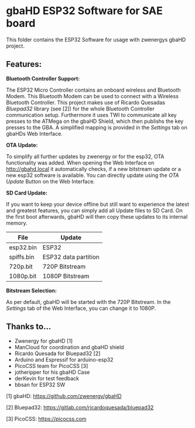 # gbaHD ESP32 Software for SAE board

This folder contains the ESP32 Software for usage with zwenergys gbaHD project.


## Features:

**Bluetooth Controller Support:**

The ESP32 Micro Controller contains an onboard wireless and Bluetooth Modem.
This Bluetooth Modem can be used to connect with a Wireless Bluetooth Controller.
This project makes use of Ricardo Quesadas *Bluepad32* library (see [2]) for the whole Bluetooth Controller communication setup.
Furthermore it uses TWI to communicate all key presses to the ATMega on the gbaHD Shield, which then publishs the key presses to the GBA.
A simplified mapping is provided in the *Settings* tab on gbaHDs Web Interface.

**OTA Update:**

To simplify all further updates by zwenergy or for the esp32, OTA functionality was added.
When opening the Web Interface on http://gbahd.local it automatically checks, if a new bitstream update or a new esp32 software is available. You can directly update using the *OTA Update* Button on the Web Interface.

**SD Card Update:**

If you want to keep your device offline but still want to experience the latest and greatest features, you can simply add all Update files to SD Card. On the first boot afterwards, gbaHD will then copy these updates to its internal memory.

File            |   Update
----------------|------------
esp32.bin       | ESP32
spiffs.bin      | ESP32 data partition
720p.bit        | 720P Bitstream
1080p.bit       | 1080P Bitstream

**Bitstream Selection:**

As per default, gbaHD will be started with the 720P Bitstream. In the *Settings* tab of the Web Interface, you can change it to 1080P.


## Thanks to...

- Zwenergy for gbaHD [1]
- ManCloud for coordination and gbaHD shield
- Ricardo Quesada for Bluepad32 [2]
- Arduino and Espressif for arduino-esp32
- PicoCSS team for PicoCSS [3]
- jotheripper for his gbaHD Case
- derKevin for test feedback
- bbsan for ESP32 SW


[1] gbaHD:
https://github.com/zwenergy/gbaHD

[2] Bluepad32:
https://gitlab.com/ricardoquesada/bluepad32

[3] PicoCSS:
https://picocss.com


